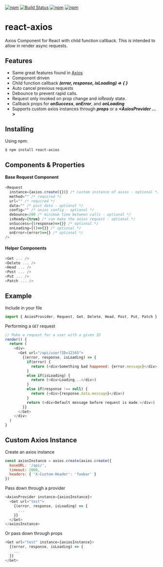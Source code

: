 
[![npm](https://img.shields.io/npm/v/react-axios.svg)](https://www.npmjs.com/package/react-axios)
[![Build Status](https://travis-ci.org/sheaivey/react-axios.svg?branch=master)](https://travis-ci.org/sheaivey/react-axios)
[![npm](https://img.shields.io/npm/l/react-axios.svg)](https://github.com/sheaivey/react-axios/blob/master/LICENSE)
[![npm](https://img.shields.io/npm/dt/react-axios.svg)](https://www.npmjs.com/package/react-axios)
# react-axios
Axios Component for React with child function callback.
This is intended to allow in render async requests.

## Features

- Same great features found in [Axios](https://github.com/mzabriskie/axios)
- Component driven
- Child function callback ***(error, response, isLoading) => { }***
- Auto cancel previous requests
- Debounce to prevent rapid calls.
- Request only invoked on prop change and *isReady* state.
- Callback props for ***onSuccess***, ***onError***, and ***onLoading***
- Supports custom axios instances through ***props*** or a ***&lt;AxiosProvider ... &gt;***

## Installing

Using npm:

```bash
$ npm install react-axios
```

## Components & Properties

#### Base Request Component
```js
<Request
  instance={axios.create({})} /* custom instance of axios - optional */
  method="" /* required */
  url="" /* required */
  data="" /* post data - optional */
  config="" /* axios config - optional */
  debounce=200 /* minimum time between calls - optional */
  isReady={true} /* can make the axios request - optional */
  onSuccess={(response)=>{}} /* optional */
  onLoading={()=>{}} /* optional */
  onError=(error)=>{} /* optional */
/>
```

#### Helper Components
```js
<Get ... />
<Delete ... />
<Head ... />
<Post ... />
<Put ... />
<Patch ... />
```

## Example

Include in your file

```js
import { AxiosProvider, Request, Get, Delete, Head, Post, Put, Patch } from 'react-axios'
```

Performing a `GET` request

```js
// Make a request for a user with a given ID
render() {
  return (
    <div>
      <Get url="/api/user?ID=12345">
        {(error, response, isLoading) => {
          if(error) {
            return (<div>Something bad happened: {error.message}</div>)
          }
          else if(isLoading) {
            return (<div>Loading...</div>)
          }
          else if(response !== null) {
            return (<div>{response.data.message}</div>)
          }
          return (<div>Default message before request is made.</div>)
        }}
      </Get>
    </div>
  )
}
```


## Custom Axios Instance

Create an axios instance
```js
const axiosInstance = axios.create(axios.create({
  baseURL: '/api/',
  timeout: 2000,
  headers: { 'X-Custom-Header': 'foobar' }
})

```

Pass down through a provider
```js
<AxiosProvider instance={axiosInstance}>
  <Get url="test">
    {(error, response, isLoading) => {
      ...
    }}
  </Get>
</axiosInstance>
```

Or pass down through props
```js
<Get url="test" instance={axiosInstance}>
  {(error, response, isLoading) => {
    ...
  }}
</Get>
```
